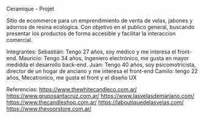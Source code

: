 Ceramique - Projet

Sitio de ecommerce para un emprendimiento de venta de velas, jabones y adornos de resina ecologica.
Con objetivo en el publico general, buscando presentar los productos de forma accesible y facilitar la interaccion comercial.

Integrantes: 
Sebastián: Tengo 27 años, soy médico y me interesa el front-end.
Mauricio: Tengo 34 años, Ingeniero electrónico, me gusta en mayor medidda el desarrollo back-end.
Juan: Tengo 40 años, soy psicomotricista, director de un hogar de anciano y me interesa el front-end
Camilo: tengo 22 años, Mecatronico, me gusta el front y el diseño UX

Referencias:
    https://www.thewhitecandleco.com.ar/
    https://www.gruposantacruz.com.ar/
    https://www.lasvelasdemariano.com/
    https://www.thecandleshop.com.ar/
    https://laboutiquedelasvelas.com/
    https://www.thevoorstore.com.ar/

